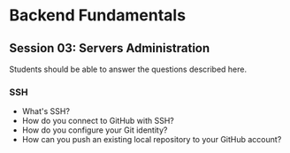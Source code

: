 # Backend Fundamentals

## Session 03: Servers Administration

Students should be able to answer the questions described here.

### SSH

* What's SSH?
* How do you connect to GitHub with SSH?
* How do you configure your Git identity?
* How can you push an existing local repository to your GitHub account?
